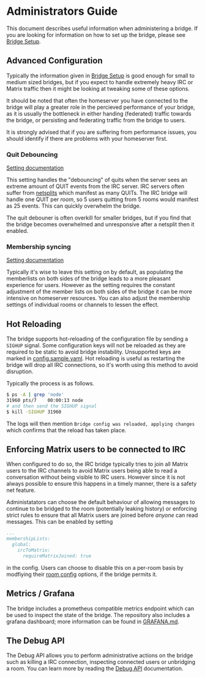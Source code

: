 # Administrators Guide

This document describes useful information when administering a bridge. If you are looking for information
on how to set up the bridge, please see [Bridge Setup](./bridge_setup.md).

## Advanced Configuration

Typically the information given in [Bridge Setup](./bridge_setup.md) is good enough for small
to medium sized bridges, but if you expect to handle extremely heavy IRC or Matrix traffic
then it might be looking at tweaking some of these options.

It should be noted that often the homeserver you have connected to the bridge will play a greater
role in the percieved performance of your bridge, as it is usually the bottleneck in either handing
(federated) traffic towards the bridge, or persisting and federating traffic from the bridge to users.

It is strongly advised that if you are suffering from performance issues, you should identify if there
are problems with your homeserver first.

### Quit Debouncing

[Setting documentation](https://github.com/matrix-org/matrix-appservice-irc/blob/develop/config.sample.yaml#L93)

This setting handles the "debouncing" of quits when the server sees an extreme amount of QUIT events
from the IRC server. IRC servers often suffer from [netsplits](https://en.wikipedia.org/wiki/Netsplit)
which manifest as many QUITs. The IRC bridge will handle one QUIT per *room*, so 5 users quitting from 5
rooms would manifest as 25 events. This can quickly overwhelm the bridge.

The quit debouner is often overkill for smaller bridges, but if you find that the bridge becomes overwhelmed
and unresponsive after a netsplit then it enabled. 

### Membership syncing

[Setting documentation](https://github.com/matrix-org/matrix-appservice-irc/blob/develop/config.sample.yaml#L222)

Typically it's wise to leave this setting on by default, as populating the memberlists on both sides of the
bridge leads to a more pleasant experience for users. However as the setting requires the constant adjustment
of the member lists on both sides of the bridge it can be more intensive on homeserver resources. You can
also adjust the membership settings of individual rooms or channels to lessen the effect.

## Hot Reloading

The bridge supports hot-reloading of the configuration file by sending a `SIGHUP` signal. Some configuration 
keys will not be reloaded as they are required to be static to avoid bridge instability. Unsupported keys are 
marked in [config.sample.yaml](https://github.com/matrix-org/matrix-appservice-irc/blob/develop/config.sample.yaml).
Hot reloading is useful as restarting the bridge will drop all IRC connections, so it's worth using this
method to avoid disruption.

Typically the process is as follows.

```sh
$ ps -A | grep 'node'
31960 pts/7    00:00:13 node
# and then send the SIGHUP signal
$ kill -SIGHUP 31960
```

The logs will then mention `Bridge config was reloaded, applying changes` which confirms
that the reload has taken place.

## Enforcing Matrix users to be connected to IRC

When configured to do so, the IRC bridge typically tries to join all Matrix users to
the IRC channels to avoid Matrix users being able to read a conversation without being visible to IRC users.
However since it is not always possible to ensure this happens in a timely manner, there is a safety net feature.

Administatators can choose the default behaviour of allowing messages to continue to be bridged to the 
room (potentially leaking history) or enforcing strict rules to ensure that all Matrix users are joined
before *anyone* can read messages. This can be enabled by setting

```yaml
...
membershipLists:
  global:
    ircToMatrix:
      requireMatrixJoined: true
```

in the config. Users can choose to disable this on a per-room basis by modfiying their
[room config](./room_configuration.md#allowunconnectedmatrixusers) options, if the bridge permits it.

## Metrics / Grafana

The bridge includes a prometheus compatible metrics endpoint which can be used to inspect
the state of the bridge. The repository also includes a grafana dashboard; more information
can be found in [GRAFANA.md](https://github.com/matrix-org/matrix-appservice-irc/blob/develop/contrib/GRAFANA.md).

## The Debug API

The Debug API allows you to perform administrative actions on the bridge such as killing a IRC
connection, inspecting connected users or unbridging a room. You can learn more by reading
the [Debug API](./debug_api.md) documentation.
